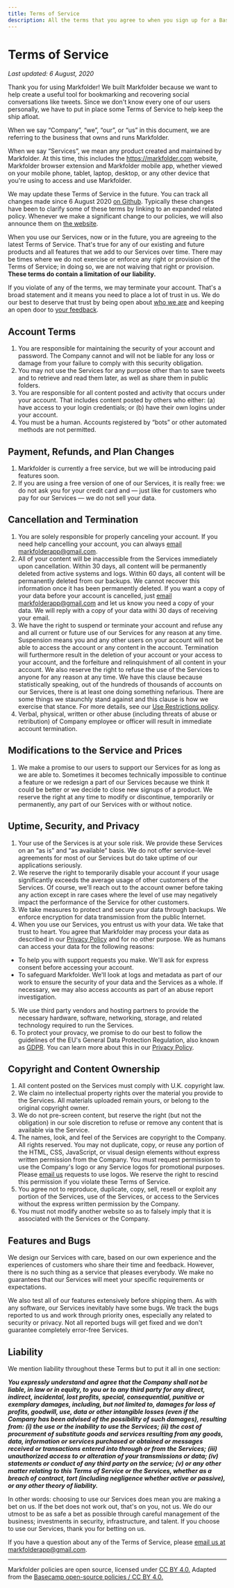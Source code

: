 ```yaml
---
title: Terms of Service
description: All the terms that you agree to when you sign up for a Basecamp product.
---
```


# Terms of Service

*Last updated: 6 August, 2020*

Thank you for using Markfolder! We built Markfolder because we want to help create a useful tool for bookmarking and recovering social conversations like tweets. Since we don't know every one of our users personally, we have to put in place some Terms of Service to help keep the ship afloat.

When we say “Company”, “we”, “our”, or “us” in this document, we are referring to the business that owns and runs Markfolder.

When we say “Services”, we mean any product created and maintained by Markfolder. At this time, this includes the https://markfolder.com website, Markfolder browser extension and Markfolder mobile app, whether viewed on your mobile phone, tablet, laptop, desktop, or any other device that you're using to access and use Markfolder.

We may update these Terms of Service in the future. You can track all changes made since 6 August 2020 [on Github](https://github.com/Markfolder/policies). Typically these changes have been to clarify some of these terms by linking to an expanded related policy. Whenever we make a significant change to our policies, we will also announce them on [the website](https://markfolder.com/).

When you use our Services, now or in the future, you are agreeing to the latest Terms of Service. That's true for any of our existing and future products and all features that we add to our Services over time. There may be times where we do not exercise or enforce any right or provision of the Terms of Service; in doing so, we are not waiving that right or provision. **These terms do contain a limitation of our liability.**

If you violate of any of the terms, we may terminate your account. That's a broad statement and it means you need to place a lot of trust in us. We do our best to deserve that trust by being open about [who we are](https://markfolder.com/about) and keeping an open door to [your feedback](mailto:markfolderapp@gmail.com).

## Account Terms

1. You are responsible for maintaining the security of your account and password. The Company cannot and will not be liable for any loss or damage from your failure to comply with this security obligation.
2. You may not use the Services for any purpose other than to save tweets and to retrieve and read them later, as well as share them in public folders.
3. You are responsible for all content posted and activity that occurs under your account. That includes content posted by others who either: (a) have access to your login credentials; or (b) have their own logins under your account.
4. You must be a human. Accounts registered by “bots” or other automated methods are not permitted.

## Payment, Refunds, and Plan Changes

1. Markfolder is currently a free service, but we will be introducing paid features soon.
2. If you are using a free version of one of our Services, it is really free: we do not ask you for your credit card and — just like for customers who pay for our Services — we do not sell your data.

## Cancellation and Termination

1. You are solely responsible for properly canceling your account. If you need help cancelling your account, you can always [email markfolderapp@gmail.com](mailto:markfolderapp@gmail.com).
2. All of your content will be inaccessible from the Services immediately upon cancellation. Within 30 days, all content will be permanently deleted from active systems and logs. Within 60 days, all content will be permanently deleted from our backups. We cannot recover this information once it has been permanently deleted. If you want a copy of your data before your account is cancelled, just [email markfolderapp@gmail.com](mailto:markfolderapp@gmail.com) and let us know you need a copy of your data. We will reply with a copy of your data withi 30 days of receiving your email.
3. We have the right to suspend or terminate your account and refuse any and all current or future use of our Services for any reason at any time. Suspension means you and any other users on your account will not be able to access the account or any content in the account. Termination will furthermore result in the deletion of your account or your access to your account, and the forfeiture and relinquishment of all content in your account. We also reserve the right to refuse the use of the Services to anyone for any reason at any time. We have this clause because statistically speaking, out of the hundreds of thousands of accounts on our Services, there is at least one doing something nefarious. There are some things we staunchly stand against and this clause is how we exercise that stance. For more details, see our [Use Restrictions policy](/pages/abuse).
5. Verbal, physical, written or other abuse (including threats of abuse or retribution) of Company employee or officer will result in immediate account termination.

## Modifications to the Service and Prices

1. We make a promise to our users to support our Services for as long as we are able to. Sometimes it becomes technically impossible to continue a feature or we redesign a part of our Services because we think it could be better or we decide to close new signups of a product. We reserve the right at any time to modify or discontinue, temporarily or permanently, any part of our Services with or without notice.

## Uptime, Security, and Privacy

1. Your use of the Services is at your sole risk. We provide these Services on an “as is” and “as available” basis. We do not offer service-level agreements for most of our Services but do take uptime of our applications seriously.
2. We reserve the right to temporarily disable your account if your usage significantly exceeds the average usage of other customers of the Services. Of course, we'll reach out to the account owner before taking any action except in rare cases where the level of use may negatively impact the performance of the Service for other customers.
3. We take measures to protect and secure your data through backups. We enforce encryption for data transmission from the public Internet.
4. When you use our Services, you entrust us with your data. We take that trust to heart. You agree that Markfolder may process your data as described in our [Privacy Policy](/pages/privacy) and for no other purpose. We as humans can access your data for the following reasons:
- To help you with support requests you make. We'll ask for express consent before accessing your account.
- To safeguard Markfolder. We'll look at logs and metadata as part of our work to ensure the security of your data and the Services as a whole. If necessary, we may also access accounts as part of an abuse report investigation.
5. We use third party vendors and hosting partners to provide the necessary hardware, software, networking, storage, and related technology required to run the Services.
6. To protect your provacy, we promise to do our best to follow the guidelines of the EU's General Data Protection Regulation, also known as [GDPR](https://gdpr-info.eu/). You can learn more about this in our [Privacy Policy](/pages/privacy).

## Copyright and Content Ownership

1. All content posted on the Services must comply with U.K. copyright law.
2. We claim no intellectual property rights over the material you provide to the Services. All materials uploaded remain yours, or belong to the original copyright owner.
3. We do not pre-screen content, but reserve the right (but not the obligation) in our sole discretion to refuse or remove any content that is available via the Service.
4. The names, look, and feel of the Services are copyright to the Company. All rights reserved. You may not duplicate, copy, or reuse any portion of the HTML, CSS, JavaScript, or visual design elements without express written permission from the Company. You must request permission to use the Company's logo or any Service logos for promotional purposes. Please [email us](mailto:markfolderapp@gmail.com) requests to use logos. We reserve the right to rescind this permission if you violate these Terms of Service.
5. You agree not to reproduce, duplicate, copy, sell, resell or exploit any portion of the Services, use of the Services, or access to the Services without the express written permission by the Company.
6. You must not modify another website so as to falsely imply that it is associated with the Services or the Company.

## Features and Bugs

We design our Services with care, based on our own experience and the experiences of customers who share their time and feedback. However, there is no such thing as a service that pleases everybody. We make no guarantees that our Services will meet your specific requirements or expectations.

We also test all of our features extensively before shipping them. As with any software, our Services inevitably have some bugs. We track the bugs reported to us and work through priority ones, especially any related to security or privacy. Not all reported bugs will get fixed and we don't guarantee completely error-free Services.

## Liability

We mention liability throughout these Terms but to put it all in one section:

***You expressly understand and agree that the Company shall not be liable, in law or in equity, to you or to any third party for any direct, indirect, incidental, lost profits, special, consequential, punitive or exemplary damages, including, but not limited to, damages for loss of profits, goodwill, use, data or other intangible losses (even if the Company has been advised of the possibility of such damages), resulting from: (i) the use or the inability to use the Services; (ii) the cost of procurement of substitute goods and services resulting from any goods, data, information or services purchased or obtained or messages received or transactions entered into through or from the Services; (iii) unauthorized access to or alteration of your transmissions or data; (iv) statements or conduct of any third party on the service; (v) or any other matter relating to this Terms of Service or the Services, whether as a breach of contract, tort (including negligence whether active or passive), or any other theory of liability.***

In other words: choosing to use our Services does mean you are making a bet on us. If the bet does not work out, that's on you, not us. We do our utmost to be as safe a bet as possible through careful management of the business; investments in security, infrastructure, and talent. If you choose to use our Services, thank you for betting on us.

If you have a question about any of the Terms of Service, please [email us at markfolderapp@gmail.com](mailto:markfolderapp@gmail.com).

-----

Markfolder policies are open source, licensed under [CC BY 4.0.](https://creativecommons.org/licenses/by/4.0/) Adapted from the [Basecamp open-source policies / CC BY 4.0.](https://github.com/basecamp/policies)
